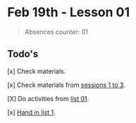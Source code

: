 # Feb 19th - Lesson 01
> Absences counter: 01

## Todo's
[x] Check materials.

[x] Check materials from [sessions 1 to 3](https://moodle.restinga.ifrs.edu.br/course/view.php?id=1871).

[X] Do activities from [list 01](https://moodle.restinga.ifrs.edu.br/pluginfile.php/103402/mod_resource/content/1/Lista%201%20-%20Algoritmos%20Iniciais.pdf).

[x] [Hand in list 1](https://moodle.restinga.ifrs.edu.br/mod/assign/view.php?id=73177).